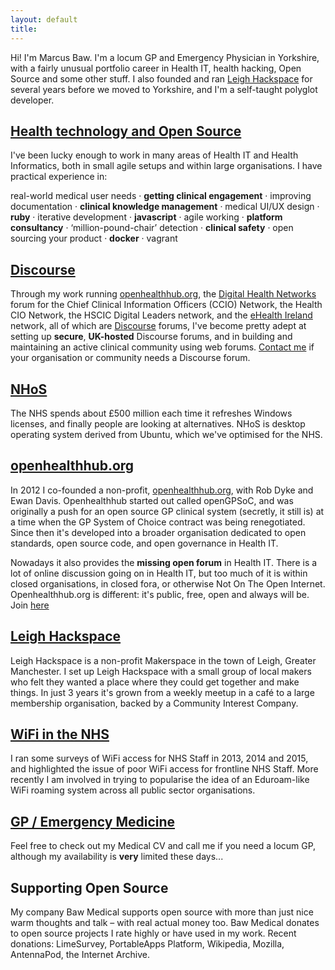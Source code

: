 ```yaml
---
layout: default
title: 
---
```


Hi! I'm Marcus Baw. I'm a locum GP and Emergency Physician in Yorkshire, with a fairly unusual portfolio career in Health IT, health hacking, Open Source and some other stuff. I also founded and ran [Leigh Hackspace](http://www.leighhack.org/) for several years before we moved to Yorkshire,  and I'm a self-taught polyglot developer.

## [Health technology and Open Source]({{site.baseurl}}/health-it)
I've been lucky enough to work in many areas of Health IT and Health Informatics, both in small agile setups and within large organisations. I have practical experience in:

real-world medical user needs · **getting clinical engagement** · improving documentation · **clinical knowledge management** · medical UI/UX design · **ruby** · iterative development · **javascript** · agile working · **platform consultancy** · ‘million-pound-chair’ detection · **clinical safety** · open sourcing your product · **docker** · vagrant

## [Discourse](http://www.discourse.org)
Through my work running [openhealthhub.org](http://www.openhealthhub.org), the [Digital Health Networks](https://discourse.digitalhealth.net/) forum for the Chief Clinical Information Officers (CCIO) Network, the Health CIO Network, the HSCIC Digital Leaders network, and the [eHealth Ireland](http://www.ehealthireland.ie) network, all of which are [Discourse](http://www.discourse.org) forums, I've become pretty adept at setting up **secure**, **UK-hosted** Discourse forums, and in building and maintaining an active clinical community using web forums.  [Contact me](mailto:marcusbaw@gmail.com) if your organisation or community needs a Discourse forum. 

## [NHoS](https://nhos.openhealthhub.org/)
The NHS spends about £500 million each time it refreshes Windows licenses, and finally people are looking at alternatives. NHoS is desktop operating system derived from Ubuntu, which we've optimised for the NHS.

## [openhealthhub.org](http://www.openhealthhub.org)
In 2012 I co-founded a non-profit, [openhealthhub.org](http://www.openhealthhub.org), with Rob Dyke and Ewan Davis. Openhealthhub started out called openGPSoC, and was originally a push for an open source GP clinical system (secretly, it still is) at a time when the GP System of Choice contract was being renegotiated. Since then it's developed into a broader organisation dedicated to open standards, open source code, and open governance in Health IT.

Nowadays it also provides the **missing open forum** in Health IT. There is a lot of online discussion going on in Health IT, but too much of it is within closed organisations, in closed fora, or otherwise Not On The Open Internet. Openhealthhub.org is different: it's public, free, open and always will be. Join [here](http://www.openhealthhub.org)

## [Leigh Hackspace](http://www.leighhack.org/)
Leigh Hackspace is a non-profit Makerspace in the town of Leigh, Greater Manchester. I set up Leigh Hackspace with a small group of local makers who felt they wanted a place where they could get together and make things. In just 3 years it's grown from a weekly meetup in a café to a large membership organisation, backed by a Community Interest Company.

## [WiFi in the NHS]({{site.baseurl}}/nhs_staff_wifi_-_an_overview.html)
I ran some surveys of WiFi access for NHS Staff in 2013, 2014 and 2015, and highlighted the issue of poor WiFi access for frontline NHS Staff. More recently I am involved in trying to popularise the idea of an Eduroam-like WiFi roaming system across all public sector organisations.

## [GP / Emergency Medicine]({site.baseurl}}/medicine)
Feel free to check out my Medical CV and call me if you need a locum GP, although my availability is **very** limited these days...

## Supporting Open Source
My company Baw Medical supports open source with more than just nice warm thoughts and talk – with real actual money too. Baw Medical donates to open source projects I rate highly or have used in my work. Recent donations: LimeSurvey, PortableApps Platform, Wikipedia, Mozilla, AntennaPod, the Internet Archive.
